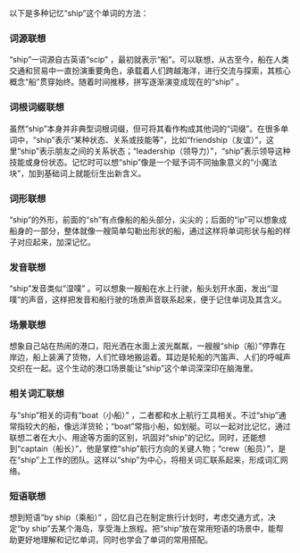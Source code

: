 以下是多种记忆“ship”这个单词的方法：

### 词源联想
“ship”一词源自古英语“scip” ，最初就表示“船”。可以联想，从古至今，船在人类交通和贸易中一直扮演重要角色，承载着人们跨越海洋，进行交流与探索，其核心概念“船”贯穿始终。随着时间推移，拼写逐渐演变成现在的“ship” 。 

### 词根词缀联想
虽然“ship”本身并非典型词根词缀，但可将其看作构成其他词的“词缀”。在很多单词中，“ship”表示“某种状态、关系或技能等”，比如“friendship（友谊）”，这里“ship”表示朋友之间的关系状态；“leadership（领导力）”，“ship”表示领导这种技能或身份状态。记忆时可以想“ship”像是一个赋予词不同抽象意义的“小魔法块”，加到基础词上就能衍生出新含义。

### 词形联想
“ship”的外形，前面的“sh”有点像船的船头部分，尖尖的；后面的“ip”可以想象成船身的一部分，整体就像一艘简单勾勒出形状的船，通过这样将单词形状与船的样子对应起来，加深记忆。

### 发音联想
“ship”发音类似“湿噗” 。可以想象一艘船在水上行驶，船头划开水面，发出“湿噗”的声音，这样把发音和船行驶的场景声音联系起来，便于记住单词及其含义。 

### 场景联想
想象自己站在热闹的港口，阳光洒在水面上波光粼粼，一艘艘“ship（船）”停靠在岸边，船上装满了货物，人们忙碌地搬运着。耳边是轮船的汽笛声、人们的呼喊声交织在一起。这个生动的港口场景能让“ship”这个单词深深印在脑海里。

### 相关词汇联想
与“ship”相关的词有“boat（小船）” ，二者都和水上航行工具相关。不过“ship”通常指较大的船，像远洋货轮；“boat”常指小船，如划艇。可以一起对比记忆，通过联想二者在大小、用途等方面的区别，巩固对“ship”的记忆。同时，还能想到“captain（船长）”，他是掌控“ship”航行方向的关键人物；“crew（船员）”，是在“ship”上工作的团队。这样以“ship”为中心，将相关词汇联系起来，形成词汇网络。

### 短语联想
想到短语“by ship（乘船）” ，回忆自己在制定旅行计划时，考虑交通方式，决定“by ship”去某个海岛，享受海上旅程。把“ship”放在常用短语的场景中，能帮助更好地理解和记忆单词，同时也学会了单词的常用搭配。 